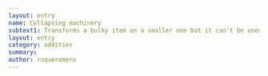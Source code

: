 ```yaml
---
layout: entry 
name: Collapsing machinery
subtext1: Transforms a bulky item on a smaller one but it can't be used this way and weights the same, but enables easier transportation.
layout: entry
category: oddities
summary: 
author: roqueromero
---
```

